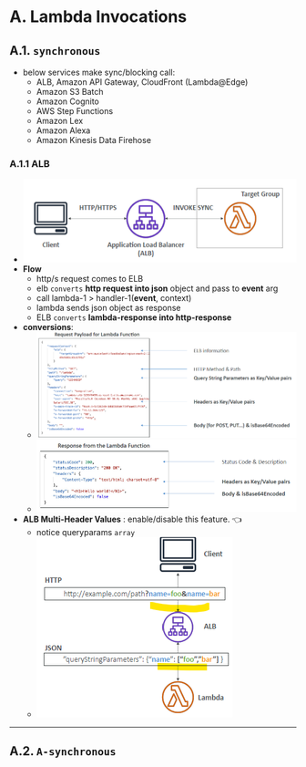# A. Lambda Invocations
## A.1. `synchronous`
- below services make sync/blocking call:
  - ALB, Amazon API Gateway, CloudFront (Lambda@Edge)
  - Amazon S3 Batch
  - Amazon Cognito
  - AWS Step Functions
  - Amazon Lex
  - Amazon Alexa
  - Amazon Kinesis Data Firehose
  
###  A.1.1 **ALB**
- ![img_1.png](../99_img/dva/l/01/img_1.png)
- **Flow**
  - http/s request  comes to ELB
  - elb `converts` **http request into json** object and pass to **event** arg
  - call lambda-1 > handler-1(**event**, context)
  - lambda sends json object as response
  - ELB `converts` **lambda-response into http-response**
- **conversions**:
  - ![img_2.png](../99_img/dva/l/01/img_2.png)
  - ![img_3.png](../99_img/dva/l/01/img_3.png)
- **ALB Multi-Header Values** : enable/disable this feature. :point_left:
  - notice queryparams `array`
  - ![img_4.png](../99_img/dva/l/01/img_4.png)

---
## A.2. `A-synchronous`